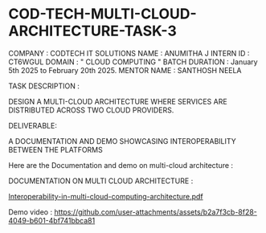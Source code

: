 # COD-TECH-MULTI-CLOUD-ARCHITECTURE-TASK-3

COMPANY : CODTECH IT SOLUTIONS 
NAME : ANUMITHA J 
INTERN ID : CT6WGUL
DOMAIN : " CLOUD COMPUTING " 
BATCH DURATION : January 5th 2025 to February 20th 2025. 
MENTOR NAME : SANTHOSH NEELA

TASK DESCRIPTION :

DESIGN A MULTI-CLOUD ARCHITECTURE WHERE SERVICES ARE DISTRIBUTED ACROSS TWO CLOUD PROVIDERS.

DELIVERABLE: 

A DOCUMENTATION AND DEMO SHOWCASING INTEROPERABILITY BETWEEN THE PLATFORMS

Here are the Documentation and demo on multi-cloud architecture :

DOCUMENTATION ON MULTI CLOUD ARCHITECTURE :

[Interoperability-in-multi-cloud-computing-architecture.pdf](https://github.com/user-attachments/files/18533460/Interoperability-in-multi-cloud-computing-architecture.pdf)

Demo video :  https://github.com/user-attachments/assets/b2a7f3cb-8f28-4049-b601-4bf741bbca81


